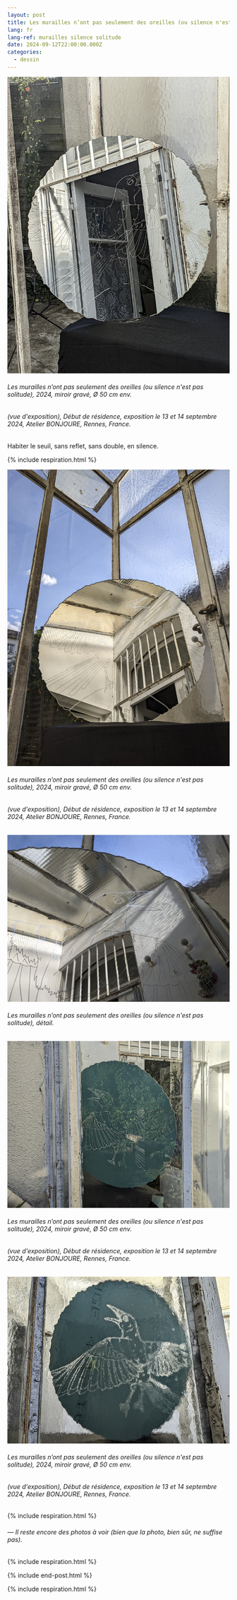 ```yaml
---
layout: post
title: Les murailles n’ont pas seulement des oreilles (ou silence n'est pas solitude)
lang: fr
lang-ref: murailles silence solitude
date: 2024-09-12T22:00:00.000Z
categories:
  - dessin
---
```


![](</imgs/PXL_20240913_155236695.NIGHT-1 -UP.jpg>)

###### *Les murailles n’ont pas seulement des oreilles (ou silence n'est pas solitude)*, 2024, miroir gravé, Ø 50 cm env.

###### (vue d'exposition), *Début de résidence*, exposition le 13 et 14 septembre 2024, Atelier BONJOURE, Rennes, France.

Habiter le seuil, sans reflet, sans double, en silence.

{% include respiration.html %}

![](</imgs/PXL_20240913_155342357.NIGHT-2 -UP.jpg>)

###### *Les murailles n’ont pas seulement des oreilles (ou silence n'est pas solitude)*, 2024, miroir gravé, Ø 50 cm env.

###### (vue d'exposition), *Début de résidence*, exposition le 13 et 14 septembre 2024, Atelier BONJOURE, Rennes, France.

![](</imgs/PXL_20240913_155431611.NIGHT-3 -UP.jpg>)

###### *Les murailles n’ont pas seulement des oreilles (ou silence n'est pas solitude)*, détail.

![](</imgs/PXL_20240913_155508647.NIGHT-4 -UP.jpg>)

###### *Les murailles n’ont pas seulement des oreilles (ou silence n'est pas solitude)*, 2024, miroir gravé, Ø 50 cm env.

###### (vue d'exposition), *Début de résidence*, exposition le 13 et 14 septembre 2024, Atelier BONJOURE, Rennes, France.

![](</imgs/PXL_20240913_155555997.NIGHT-5 -UP.jpg>)

###### *Les murailles n’ont pas seulement des oreilles (ou silence n'est pas solitude)*, 2024, miroir gravé, Ø 50 cm env.

###### (vue d'exposition), *Début de résidence*, exposition le 13 et 14 septembre 2024, Atelier BONJOURE, Rennes, France.

{% include respiration.html %}

###### — *Il reste encore des photos à voir (bien que la photo, bien sûr, ne suffise pas).*

{% include respiration.html %}

{% include end-post.html %}

{% include respiration.html %}
